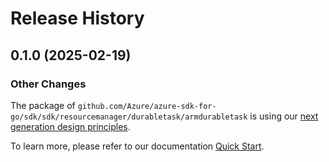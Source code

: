 # Release History

## 0.1.0 (2025-02-19)
### Other Changes

The package of `github.com/Azure/azure-sdk-for-go/sdk/sdk/resourcemanager/durabletask/armdurabletask` is using our [next generation design principles](https://azure.github.io/azure-sdk/general_introduction.html).

To learn more, please refer to our documentation [Quick Start](https://aka.ms/azsdk/go/mgmt).